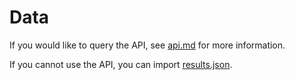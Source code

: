 # Data

If you would like to query the API, see [api.md](api.md) for more information.

If you cannot use the API, you can import [results.json](results.json).
